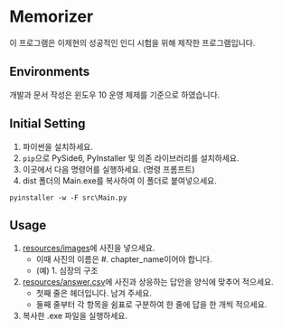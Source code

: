 # Memorizer
이 프로그램은 이제현의 성공적인 인디 시험을 위해 제작한 프로그램입니다.

## Environments
개발과 문서 작성은 윈도우 10 운영 체제를 기준으로 하였습니다.

## Initial Setting
1. 파이썬을 설치하세요.
1. `pip`으로 PySide6, PyInstaller 및 의존 라이브러리를 설치하세요.
1. 이곳에서 다음 명령어를 실행하세요. (명령 프롬프트)
1. dist 폴더의 Main.exe를 복사하여 이 폴더로 붙여넣으세요.

```
pyinstaller -w -F src\Main.py
```

## Usage
1. [resources/images](resources/images/)에 사진을 넣으세요.
    - 이때 사진의 이름은 #. chapter_name이어야 합니다.
    - (예) 1. 심장의 구조
1. [resources/answer.csv](resources/answer.csv)에 사진과 상응하는 답안을 양식에 맞추어 적으세요.
    - 첫째 줄은 헤더입니다. 남겨 주세요.
    - 둘째 줄부터 각 항목을 쉼표로 구분하여 한 줄에 답을 한 개씩 적으세요.
1. 복사한 .exe 파일을 실행하세요.
